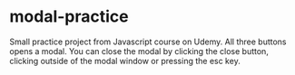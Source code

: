 # modal-practice

Small practice project from Javascript course on Udemy. All three buttons opens a modal. You can close the modal by clicking the close button, clicking outside 
of the modal window or pressing the esc key. 
